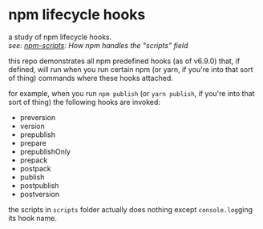#  npm lifecycle hooks

a study of npm lifecycle hooks.  
*see: [npm-scripts](https://docs.npmjs.com/misc/scripts): How npm handles the "scripts" field*

this repo demonstrates all npm predefined hooks (as of v6.9.0) that, if defined, will run when you run certain npm (or yarn, if you're into that sort of thing) commands where these hooks attached.

for example, when you run `npm publish` (or `yarn publish`, if you're into that sort of thing) the following hooks are invoked:

* preversion
* version
* prepublish
* prepare
* prepublishOnly
* prepack
* postpack
* publish
* postpublish
* postversion

the scripts in `scripts` folder actually does nothing except `console.log`ging its hook name.
